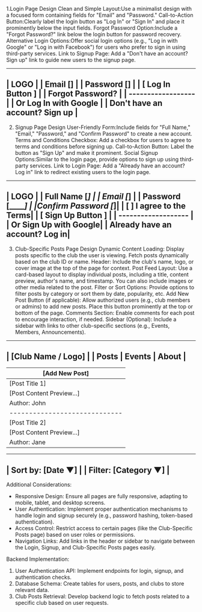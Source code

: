  1.Login Page Design
   Clean and Simple Layout:Use a minimalist design with a focused form containing fields for "Email" and "Password." 
   Call-to-Action Button:Clearly label the login button as "Log In" or "Sign In" and place it prominently below the input fields.
   Forgot Password Option:Include a "Forgot Password?" link below the login button for password recovery.
   Alternative Login Options:Offer social login options (e.g., "Log in with Google" or "Log in with Facebook") for users who prefer to sign in using third-party services.
   Link to Signup Page: Add a "Don't have an account? Sign up" link to guide new users to the signup page.

   -------------------------
   |       LOGO             |
   |   Email [__________]   |
   | Password [__________]  |
   |  [  Log In Button  ]   |
   | Forgot Password?       |
   |  ------------------    |
   |  Or Log In with Google |
   |   Don't have an account? Sign up |
   -------------------------
   2. Signup Page Design
   User-Friendly Form:Include fields for "Full Name," "Email," "Password," and "Confirm Password" to create a new account.
   Terms and Conditions Checkbox: Add a checkbox for users to agree to terms and conditions before signing up.
   Call-to-Action Button: Label the button as "Sign Up" and make it prominent.
   Social Signup Options:Similar to the login page, provide options to sign up using third-party services.
   Link to Login Page: Add a "Already have an account? Log in" link to redirect existing users to the login page.

   -------------------------
   |       LOGO             |
   |  Full Name [_________] |
   |     Email [_________]  |
   |  Password [_________]  |
   |Confirm Password [_____]|
   | [ ] I agree to the Terms|
   |  [  Sign Up Button  ]  |
   |  -------------------   |
   |  Or Sign Up with Google|
   |  Already have an account? Log in|
   -------------------------
   3. Club-Specific Posts Page Design
   Dynamic Content Loading: Display posts specific to the club the user is viewing. Fetch posts dynamically based on the club ID or name.
   Header: Include the club's name, logo, or cover image at the top of the page for context.
   Post Feed Layout: Use a card-based layout to display individual posts, including a title, content preview, author's name, and timestamp. You can also include images or other media related to the post.
   Filter or Sort Options: Provide options to filter posts by category or sort them by date, popularity, etc.
   Add New Post Button (if applicable): Allow authorized users (e.g., club members or admins) to add new posts. Place this button prominently at the top or bottom of the page.
   Comments Section: Enable comments for each post to encourage interaction, if needed.
   Sidebar (Optional): Include a sidebar with links to other club-specific sections (e.g., Events, Members, Announcements).

   -------------------------------
   | [Club Name / Logo]          |
   | Posts   | Events   | About  |
   -------------------------------
   | [Add New Post]              |
   |-----------------------------|
   | [Post Title 1]              |
   | [Post Content Preview...]   |
   | Author: John | 3 hrs ago    |
   |-----------------------------|
   | [Post Title 2]              |
   | [Post Content Preview...]   |
   | Author: Jane | 1 day ago    |
   -------------------------------
   |   Sort by: [Date ▼]         |
   |   Filter: [Category ▼]      |
   -------------------------------

Additional Considerations:
- Responsive Design: Ensure all pages are fully responsive, adapting to mobile, tablet, and desktop screens.
- User Authentication: Implement proper authentication mechanisms to handle login and signup securely (e.g., password hashing, token-based authentication).
- Access Control: Restrict access to certain pages (like the Club-Specific Posts page) based on user roles or permissions.
- Navigation Links: Add links in the header or sidebar to navigate between the Login, Signup, and Club-Specific Posts pages easily.

Backend Implementation:
1. User Authentication API: Implement endpoints for login, signup, and authentication checks.
2. Database Schema: Create tables for users, posts, and clubs to store relevant data.
3. Club Posts Retrieval: Develop backend logic to fetch posts related to a specific club based on user requests.
